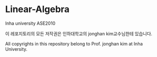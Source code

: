 # Linear-Algebra
Inha university ASE2010



이 레포지토리의 모든 저작권은 인하대학교의 jonghan kim교수님한테 있습니다.

All copyrights in this repository belong to Prof. jonghan kim at Inha University.
